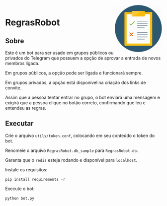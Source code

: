 <img align="right" alt="RegrasRobot Logo" width="30%" height="auto" src="https://github.com/GabrielRF/RegrasRobot/blob/main/logo.jpg?raw=true">

# RegrasRobot

## Sobre

Este é um bot para ser usado em grupos públicos ou privados do Telegram que possuem a opção de aprovar a entrada de novos membros ligada.

Em grupos públicos, a opção pode ser ligada e funcionará sempre.

Em grupos privados, a opção está disponível na criação dos links de convite.

Assim que a pessoa tentar entrar no grupo, o bot enviará uma mensagem e exigirá que a pessoa clique no botão correto, confirmando que leu e entendeu as regras.

## Executar

Crie o arquivo `utils/token.conf`, colocando em seu conteúdo o token do bot. 

Renomeie o arquivo `RegrasRobot.db_sample` para `RegrasRobot.db`.

Garanta que o `redis` esteja rodando e disponível para `localhost`.

Instale os requisitos:

```shell
pip install requirements -r
```

Execute o bot:

```shell
python bot.py
```
